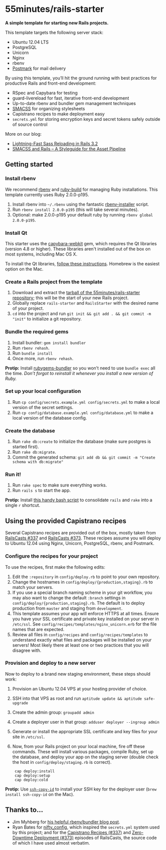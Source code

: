 # 55minutes/rails-starter

**A simple template for starting new Rails projects.**

This template targets the following server stack:

* Ubuntu 12.04 LTS
* PostgreSQL
* Unicorn
* Nginx
* rbenv
* [Postmark][] for mail delivery

By using this template, you’ll hit the ground running with best practices for productive Rails and front-end development:

* RSpec and Capybara for testing
* guard-livereload for fast, iterative front-end development
* Up-to-date rbenv and bundler gem management techniques
* [SMACSS][] for organizing stylesheets
* Capistrano recipes to make deployment easy
* `secrets.yml` for storing encryption keys and secret tokens safely outside of source control

More on our blog:

* [Lightning-Fast Sass Reloading in Rails 3.2][sass-reloading]
* [SMACSS and Rails – A Styleguide for the Asset Pipeline](smacss-rails)


## Getting started

### Install rbenv

We recommend [rbenv][] and [ruby-build][] for managing Ruby installations. This template currently uses Ruby 2.0.0-p195.

1. Install rbenv into `~/.rbenv` using the fantastic [rbenv-installer][] script.
2. Run `rbenv install 2.0.0-p195` (this will take several minutes).
3. Optional: make 2.0.0-p195 your default ruby by running `rbenv global 2.0.0-p195`.

### Install Qt

This starter uses the [capybara-webkit][] gem, which requires the Qt libraries (version 4.8 or higher). These libraries aren't installed out of the box on most systems, including Mac OS X.

To install the Qt libraries, [follow these instructions][qt-instructions]. Homebrew is the easiest option on the Mac.

### Create a Rails project from the template

1. Download and extract the [tarball of the 55minutes/rails-starter repository][tarball]; this will be the start of your new Rails project.
2. Globally replace `rails-starter` and `RailsStarter` with the desired name of your project.
3. `cd` into the project and run `git init && git add . && git commit -m "init"` to initialize a git repository.

### Bundle the required gems

1. Install bundler: `gem install bundler`
2. Run `rbenv rehash`.
4. Run `bundle install`
5. Once more, run `rbenv rehash`.

**Protip:** Install [rubygems-bundler][] so you won’t need to use `bundle exec` all the time. *Don’t forgot to reinstall it whenever you install a new version of Ruby.*

### Set up your local configuration

1. Run `cp config/secrets.example.yml config/secrets.yml` to make a local version of the secret settings.
2. Run `cp config/database.example.yml config/database.yml` to make a local version of the database config.

### Create the database

1. Run `rake db:create` to initialize the database (make sure postgres is started first).
2. Run `rake db:migrate`.
3. Commit the generated schema: `git add db && git commit -m "Create schema with db:migrate"`

### Run it!

1. Run `rake spec` to make sure everything works.
2. Run `rails s` to start the app.

**Protip:** Install [this handy bash script][r] to consolidate `rails` and `rake` into a single `r` shortcut.


## Using the provided Capistrano recipes

Several Capistrano recipes are provided out of the box, mostly taken from [RailsCasts #337][cast337] and [RailsCasts #373][cast373]. These recipes assume you will deploy to Ubuntu 12.04 using Nginx, Unicorn, PostgreSQL, rbenv, and Postmark.

### Configure the recipes for your project

To use the recipes, first make the following edits:

1. Edit the `:repository` in `config/deploy.rb` to point to your own repository.
2. Change the hostnames in `config/deploy/{production,staging}.rb` to match your servers.
3. If you use a special branch naming scheme in your git workflow, you may also want to change the default `:branch` settings in `config/deploy/{production,staging}.rb`. The default is to deploy production from `master` and staging from `development`.
4. This template assumes your app will enforce HTTPS at all times. Ensure you have your SSL certificate and private key installed on your server in `/etc/ssl`. See `config/recipes/templates/nginx_unicorn.erb` for the file names that are expected.
5. Review all files in `config/recipes` and `config/recipes/templates` to understand exactly what files and packages will be installed on your servers! Most likely there at least one or two practices that you will disagree with.


### Provision and deploy to a new server

Now to deploy to a brand new staging environment, these steps should work:

1. Provision an Ubuntu 12.04 VPS at your hosting provider of choice.
2. SSH into that VPS as root and run `aptitude update && aptitude safe-upgrade`
3. Create the admin group: `groupadd admin`
4. Create a deployer user in that group: `adduser deployer --ingroup admin`
6. Generate or install the appropriate SSL certificate and key files for your site in `/etc/ssl`.
7. Now, from your Rails project on your local machine, fire off these commands. These will install various packages, compile Ruby, set up the database, and deploy your app on the staging server (double check the host in `config/deploy/staging.rb` is correct).

        cap deploy:install
        cap deploy:setup
        cap deploy:cold

**Protip:** Use [`ssh-copy-id`][ssh-copy] to install your SSH key for the deployer user (`brew install ssh-copy-id` on the Mac).

## Thanks to…

* Jim Myhberg for [his helpful rbenv/bundler blog post][jim].
* Ryan Bates for [nifty_config][nifty], which inspired the `secrets.yml` system used by this project; and for the [Capistrano Recipes (#337)][cast337] and [Zero-Downtime Deployment (#373)][cast373] episodes of RailsCasts, the source code of which I have used almost verbatim.

[Postmark]:https://postmarkapp.com
[sass-reloading]:http://blog.55minutes.com/2013/01/lightning-fast-sass-reloading-in-rails-32/
[SMACSS]:http://smacss.com
[smacss-rails]:http://blog.55minutes.com/2013/01/smacss-and-rails/
[rbenv]:https://github.com/sstephenson/rbenv
[ruby-build]:https://github.com/sstephenson/ruby-build
[rbenv-installer]:https://github.com/fesplugas/rbenv-installer
[capybara-webkit]:https://github.com/thoughtbot/capybara-webkit
[qt-instructions]:https://github.com/thoughtbot/capybara-webkit/wiki/Installing-Qt-and-compiling-capybara-webkit
[rubygems-bundler]:https://github.com/mpapis/rubygems-bundler
[tarball]:https://github.com/55minutes/rails-starter/tarball/master
[r]:http://blog.55minutes.com/post/15353228566/invoke-rails-and-rake-faster-and-with-fewer-mistakes
[jim]:http://jimeh.me/blog/2011/11/01/my-ruby-development-environment/
[nifty]:https://github.com/ryanb/nifty-generators/blob/master/rails_generators/nifty_config/USAGE
[cast337]:http://railscasts.com/episodes/337-capistrano-recipes
[cast373]:http://railscasts.com/episodes/373-zero-downtime-deployment
[ssh-copy]:http://linux.die.net/man/1/ssh-copy-id
